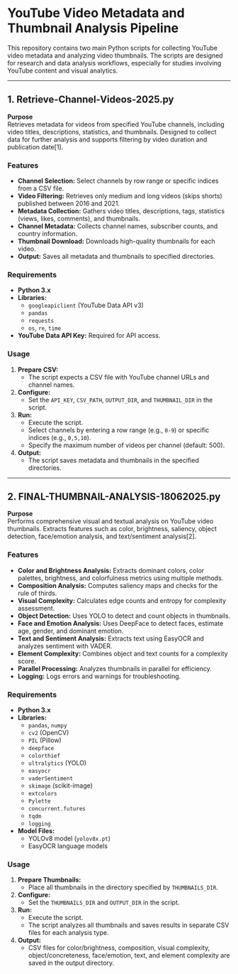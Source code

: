 # YouTube Video Metadata and Thumbnail Analysis Pipeline

This repository contains two main Python scripts for collecting YouTube video metadata and analyzing video thumbnails. The scripts are designed for research and data analysis workflows, especially for studies involving YouTube content and visual analytics.

---

## 1. Retrieve-Channel-Videos-2025.py

**Purpose**  
Retrieves metadata for videos from specified YouTube channels, including video titles, descriptions, statistics, and thumbnails. Designed to collect data for further analysis and supports filtering by video duration and publication date[1].

### Features

- **Channel Selection:** Select channels by row range or specific indices from a CSV file.
- **Video Filtering:** Retrieves only medium and long videos (skips shorts) published between 2016 and 2021.
- **Metadata Collection:** Gathers video titles, descriptions, tags, statistics (views, likes, comments), and thumbnails.
- **Channel Metadata:** Collects channel names, subscriber counts, and country information.
- **Thumbnail Download:** Downloads high-quality thumbnails for each video.
- **Output:** Saves all metadata and thumbnails to specified directories.

### Requirements

- **Python 3.x**
- **Libraries:**  
  - `googleapiclient` (YouTube Data API v3)
  - `pandas`
  - `requests`
  - `os`, `re`, `time`
- **YouTube Data API Key:** Required for API access.

### Usage

1. **Prepare CSV:**  
   - The script expects a CSV file with YouTube channel URLs and channel names.
2. **Configure:**  
   - Set the `API_KEY`, `CSV_PATH`, `OUTPUT_DIR`, and `THUMBNAIL_DIR` in the script.
3. **Run:**  
   - Execute the script.
   - Select channels by entering a row range (e.g., `0-9`) or specific indices (e.g., `0,5,10`).
   - Specify the maximum number of videos per channel (default: 500).
4. **Output:**  
   - The script saves metadata and thumbnails in the specified directories.

---

## 2. FINAL-THUMBNAIL-ANALYSIS-18062025.py

**Purpose**  
Performs comprehensive visual and textual analysis on YouTube video thumbnails. Extracts features such as color, brightness, saliency, object detection, face/emotion analysis, and text/sentiment analysis[2].

### Features

- **Color and Brightness Analysis:** Extracts dominant colors, color palettes, brightness, and colorfulness metrics using multiple methods.
- **Composition Analysis:** Computes saliency maps and checks for the rule of thirds.
- **Visual Complexity:** Calculates edge counts and entropy for complexity assessment.
- **Object Detection:** Uses YOLO to detect and count objects in thumbnails.
- **Face and Emotion Analysis:** Uses DeepFace to detect faces, estimate age, gender, and dominant emotion.
- **Text and Sentiment Analysis:** Extracts text using EasyOCR and analyzes sentiment with VADER.
- **Element Complexity:** Combines object and text counts for a complexity score.
- **Parallel Processing:** Analyzes thumbnails in parallel for efficiency.
- **Logging:** Logs errors and warnings for troubleshooting.

### Requirements

- **Python 3.x**
- **Libraries:**  
  - `pandas`, `numpy`
  - `cv2` (OpenCV)
  - `PIL` (Pillow)
  - `deepface`
  - `colorthief`
  - `ultralytics` (YOLO)
  - `easyocr`
  - `vaderSentiment`
  - `skimage` (scikit-image)
  - `extcolors`
  - `Pylette`
  - `concurrent.futures`
  - `tqdm`
  - `logging`
- **Model Files:**  
  - YOLOv8 model (`yolov8x.pt`)
  - EasyOCR language models

### Usage

1. **Prepare Thumbnails:**  
   - Place all thumbnails in the directory specified by `THUMBNAILS_DIR`.
2. **Configure:**  
   - Set the `THUMBNAILS_DIR` and `OUTPUT_DIR` in the script.
3. **Run:**  
   - Execute the script.
   - The script analyzes all thumbnails and saves results in separate CSV files for each analysis type.
4. **Output:**  
   - CSV files for color/brightness, composition, visual complexity, object/concreteness, face/emotion, text, and element complexity are saved in the output directory.

